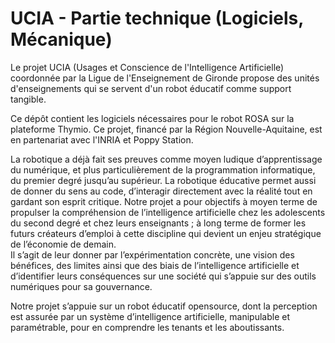 # UCIA - Partie technique (Logiciels, Mécanique)

Le projet UCIA (Usages et Conscience de l'Intelligence Artificielle) coordonnée par la Ligue de l'Enseignement de Gironde propose des unités d'enseignements qui se servent d'un robot éducatif comme support tangible.

Ce dépôt contient les logiciels nécessaires pour le robot ROSA sur la plateforme Thymio. Ce projet, financé par la Région Nouvelle-Aquitaine, est en partenariat avec l'INRIA et Poppy Station. 

La robotique a déjà fait ses preuves comme moyen ludique d’apprentissage du numérique, et plus particulièrement de la programmation informatique, du premier degré jusqu’au supérieur. La robotique éducative permet aussi de donner du sens au code, d’interagir directement avec la réalité tout en gardant son esprit critique.
Notre projet a pour objectifs à moyen terme de propulser la compréhension de l’intelligence artificielle chez les adolescents du second degré et chez leurs enseignants ; à long terme de former les futurs créateurs d’emploi à cette discipline qui devient un enjeu stratégique de l’économie de demain.  
Il s’agit de leur donner par l’expérimentation concrète, une vision des bénéfices, des limites ainsi que des biais de l’intelligence artificielle et d’identifier leurs conséquences sur une société qui s’appuie sur des outils numériques pour sa gouvernance.

Notre projet s’appuie sur un robot éducatif opensource, dont la perception est assurée par un système d’intelligence artificielle, manipulable et paramétrable, pour en comprendre les tenants et les aboutissants.
